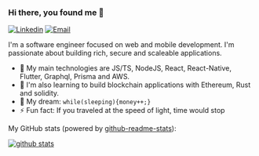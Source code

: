 ### Hi there, you found me 👋

[![Linkedin](https://img.shields.io/badge/-LinkedIn-1568BF?style=flat-square&logo=Linkedin&logoColor=white)](https://www.linkedin.com/in/albertakrong)
[![Email](https://img.shields.io/badge/-Email-E8453C?style=flat-square&logo=Gmail&logoColor=white)](mailto:alphaxsalt@gmail.com)


I'm a software engineer focused on web and mobile development. I'm passionate about building rich, secure and scaleable applications.

- 🔭 My main technologies are JS/TS, NodeJS, React, React-Native, Flutter, Graphql, Prisma and AWS.
- 🚀 I'm also learning to build blockchain applications with Ethereum, Rust and solidity.
- 🌭 My dream: `while(sleeping){money++;}`
- ⚡ Fun fact: If you traveled at the speed of light, time would stop

My GitHub stats (powered by [github-readme-stats](https://github.com/anuraghazra/github-readme-stats)):

[![github stats](https://github-readme-stats.vercel.app/api?username=alphaofficial&show_icons=true&hide_title=true&hide_border=true)](https://alphaofficial.github.io)
